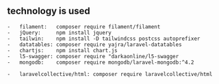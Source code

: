 ##  technology is used
    -   filament:   composer require filament/filament
    -   jQuery:     npm install jquery
    -   tailwin:    npm install -D tailwindcss postcss autoprefixer
    -   datatables: composer require yajra/laravel-datatables
    -   chartjs:    npm install chart.js
    -   l5-swagger: composer require "darkaonline/l5-swagger
    -   mongodb:    composer require mongodb/laravel-mongodb:^4.2

    -   laravelcollective/html: composer require laravelcollective/html

